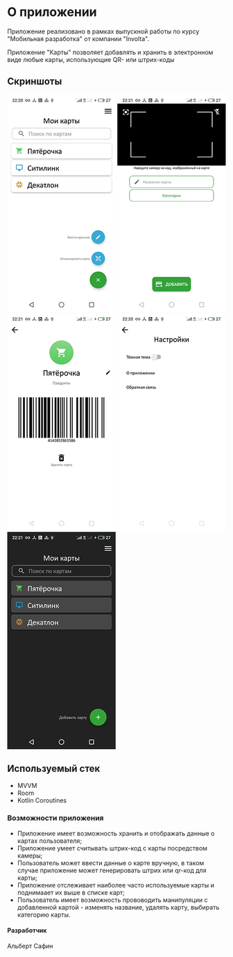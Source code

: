 # О приложении
Приложение реализовано в рамках выпускной работы по курсу "Мобильная разработка" от компании "Involta".

Приложение "Карты" позволяет добавлять и хранить в электронном виде любые карты, использующие QR- или штрих-коды

## Скриншоты
![alt text](screenshots/first.jpg "1")  ![alt text](screenshots/second.jpg "2")  ![alt text](screenshots/third.jpg "3")  ![alt text](screenshots/four.jpg "4")  ![alt text](screenshots/five.jpg "5")

## Используемый стек
- MVVM
- Room
- Kotlin Coroutines


### Возможности приложения
- Приложение имеет возможность хранить и отображать данные о картах пользователя;
- Приложение умеет считывать штрих-код с карты посредством камеры;
- Пользователь может ввести данные о карте вручную, в таком случае приложение может генерировать штрих или qr-код для карты;
- Приложение отслеживает наиболее часто используемые карты и поднимаает их выше в списке карт;
- Пользователь имеет возможность прововодить манипуляции с добавленной картой - изменять название, удалять карту, выбирать категорию карты.


#### Разработчик
Альберт Сафин
